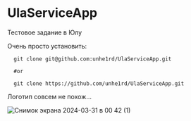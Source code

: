 # UlaServiceApp
Тестовое задание в Юлу

Очень просто установить:
```console
  git clone git@github.com:unhe1rd/UlaServiceApp.git

  #or
  
  git clone https://github.com/unhe1rd/UlaServiceApp.git
```

Логотип совсем не похож...

![Снимок экрана 2024-03-31 в 00 42 (1)](https://github.com/unhe1rd/UlaServiceApp/assets/130218904/916b73f2-ca27-43a3-9d51-ed94d56b91e5)
